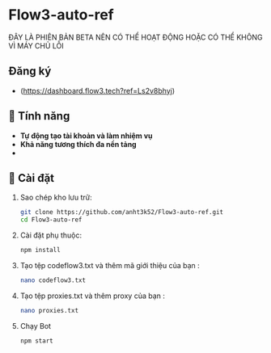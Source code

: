 # Flow3-auto-ref

ĐÂY LÀ PHIÊN BẢN BETA NÊN CÓ THỂ HOẠT ĐỘNG HOẶC CÓ THỂ KHÔNG VÌ MÁY CHỦ LỖI

## Đăng ký
- (https://dashboard.flow3.tech?ref=Ls2v8bhyj)

## 🌟 Tính năng

- **Tự động tạo tài khoản và làm nhiệm vụ**
- **Khả năng tương thích đa nền tảng**
- 
## 🚀 Cài đặt

1. Sao chép kho lưu trữ:
   ``` bash
   git clone https://github.com/anht3k52/Flow3-auto-ref.git
   cd Flow3-auto-ref
   ```
2. Cài đặt phụ thuộc:
   ``` bash
   npm install
   ```
3. Tạo tệp codeflow3.txt và thêm mã giới thiệu của bạn :
   ``` bash
   nano codeflow3.txt
   ```
4. Tạo tệp proxies.txt và thêm proxy của bạn :
   ``` bash
   nano proxies.txt
   ```
5. Chạy Bot
   ``` bash
   npm start
   ```
